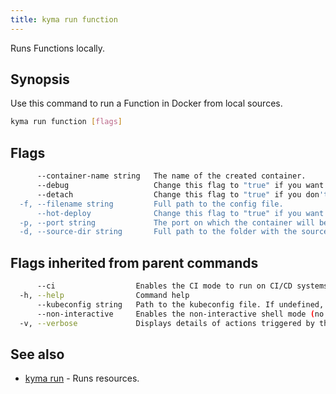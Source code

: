 ```yaml
---
title: kyma run function
---
```


Runs Functions locally.

## Synopsis

Use this command to run a Function in Docker from local sources.

```bash
kyma run function [flags]
```

## Flags

```bash
      --container-name string   The name of the created container.
      --debug                   Change this flag to "true" if you want to expose port 9229 for remote debugging.
      --detach                  Change this flag to "true" if you don't want to follow the container logs after running the Function.
  -f, --filename string         Full path to the config file.
      --hot-deploy              Change this flag to "true" if you want to start a Function in Hot Deploy mode.
  -p, --port string             The port on which the container will be exposed. (default "8080")
  -d, --source-dir string       Full path to the folder with the source code.
```

## Flags inherited from parent commands

```bash
      --ci                  Enables the CI mode to run on CI/CD systems. It avoids any user interaction (such as no dialog prompts) and ensures that logs are formatted properly in log files (such as no spinners for CLI steps).
  -h, --help                Command help
      --kubeconfig string   Path to the kubeconfig file. If undefined, Kyma CLI uses the KUBECONFIG environment variable, or falls back "/$HOME/.kube/config".
      --non-interactive     Enables the non-interactive shell mode (no colorized output, no spinner)
  -v, --verbose             Displays details of actions triggered by the command.
```

## See also

* [kyma run](#kyma-run-kyma-run)	 - Runs resources.

